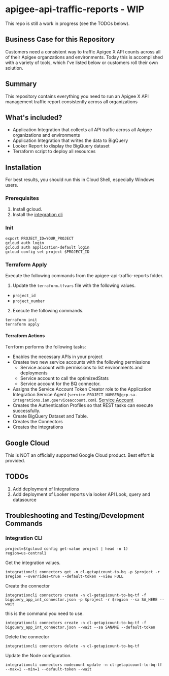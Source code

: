 # apigee-api-traffic-reports - WIP
This repo is still a work in progress (see the TODOs below).

## Business Case for this Repository
Customers need a consistent way to traffic Apigee X API counts across all of their Apigee organzations and environments.  Today this is accomplished with a variety of tools, which I've listed below or customers roll their own solution.  

## Summary
This repository contains everything you need to run an Apigee X API management traffic report consistently across all organizations

## What's included?
* Application Integration that collects all API traffic across all Apigee organizations and environments
* Application Integration that writes the data to BigQuery
* Looker Report to display the BigQuery dataset
* Terraform script to deploy all resources

## Installation
For best results, you should run this in Cloud Shell, especially Windows users.

### Prerequisites
1. Install gcloud.
2. Install the [integration cli](https://github.com/GoogleCloudPlatform/application-integration-management-toolkit)

### Init
```
export PROJECT_ID=YOUR_PROJECT
gcloud auth login
gcloud auth application-default login
gcloud config set project $PROJECT_ID
```


### Terraform Apply
Execute the following commands from the apigee-api-traffic-reports folder. 

1. Update the `terraform.tfvars` file with the following values.
* `project_id`
* `project_number`

2. Execute the following commands.
```
terraform init
terraform apply
```


#### Terraform Actions
Terrform performs the following tasks:
* Enables the necessary APIs in your project
* Creates two new service accounts with the following permissions
  * Service account with permissions to list environments and deployments
  * Service account to call the optimizedStats
  * Service account for the BQ connector.
* Assigns the Service Account Token Creator role to the Application Integration Service Agent (`service-PROJECT_NUMBER@gcp-sa-integrations.iam.gserviceaccount.com`).
[Service Account](https://cloud.google.com/application-integration/docs/configure-authentication-profiles#service-account)
* Creates the Authentication Profiles so that REST tasks can execute successfully.
* Create BigQuery Dataset and Table.
* Creates the Connectors
* Creates the integrations

## Google Cloud
This is NOT an officially supported Google Cloud product.  Best effort is provided. 

## TODOs
1. Add deployment of Integrations
2. Add deployment of Looker reports via looker API
  Look, query and datasource

## Troubleshooting and Testing/Development Commands
### Integration CLI

```
project=$(gcloud config get-value project | head -n 1)
region=us-central1
```

Get the integration values. 
```
integrationcli connectors get -n cl-getapicount-to-bq -p $project -r $region --overrides=true --default-token --view FULL
```

Create the connector
```shell
integrationcli connectors create -n cl-getapicount-to-bq-tf -f bigquery_app_int_connector.json -p $project -r $region --sa SA_HERE --wait
```

this is the command you need to use. 
```shell
integrationcli connectors create -n cl-getapicount-to-bq-tf -f bigquery_app_int_connector.json --wait --sa SANAME --default-token
```

Delete the connector
```shell
integrationcli connectors delete -n cl-getapicount-to-bq-tf
```

Update the Node configuration.
```shell
integrationcli connectors nodecount update -n cl-getapicount-to-bq-tf --max=1 --min=1 --default-token --wait
```
